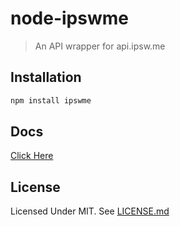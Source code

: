 # node-ipswme

> An API wrapper for api.ipsw.me

## Installation

```bash
npm install ipswme
```

## Docs

[Click Here](docs)

## License

Licensed Under MIT. See [LICENSE.md](LICENSE.md)